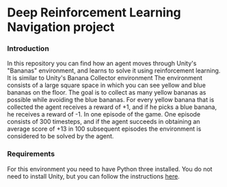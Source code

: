 # Deep Reinforcement Learning Navigation project

### Introduction

In this repository you can find how an agent moves through Unity's "Bananas" environment, and learns to solve it
using reinforcement learning. It is similar to Unity's Banana Collector environment
The environment consists of a large square space in which you can see yellow and blue bananas on the floor. The goal
is to collect as many yellow bananas as possible while avoiding the blue bananas. For every yellow banana that is 
collected the agent receives a reward of +1, and if he picks a blue banana, he receives a reward of -1. In one episode
 of the game. One episode consists of 300 timesteps, and if the agent succeeds in obtaining an average score of +13
in 100 subsequent episodes the environment is considered to be solved by the agent.



### Requirements

For this environment you need to have Python three installed.
You do not need to install Unity, but you can follow the instructions [here](https://github.com/udacity/deep-reinforcement-learning#dependencies).
